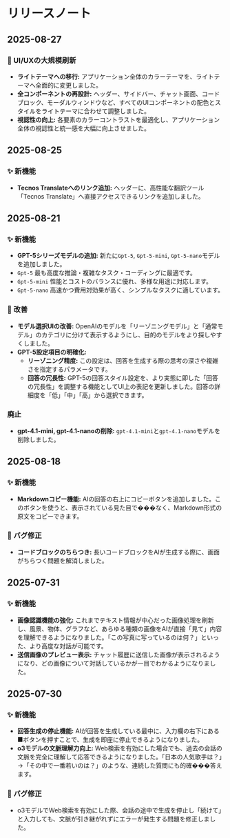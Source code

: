# リリースノート

## 2025-08-27

### 🎨 UI/UXの大規模刷新

- **ライトテーマへの移行:** アプリケーション全体のカラーテーマを、ライトテーマへ全面的に変更しました。
- **全コンポーネントの再設計:** ヘッダー、サイドバー、チャット画面、コードブロック、モーダルウィンドウなど、すべてのUIコンポーネントの配色とスタイルをライトテーマに合わせて調整しました。
- **視認性の向上:** 各要素のカラーコントラストを最適化し、アプリケーション全体の視認性と統一感を大幅に向上させました。

## 2025-08-25

### ✨ 新機能

- **Tecnos Translateへのリンク追加:** ヘッダーに、高性能な翻訳ツール「Tecnos Translate」へ直接アクセスできるリンクを追加しました。

## 2025-08-21

### ✨ 新機能

- **GPT-5シリーズモデルの追加:** 新たに`Gpt-5`, `Gpt-5-mini`, `Gpt-5-nano`モデルを追加しました。
- `Gpt-5` 最も高度な推論・複雑なタスク・コーディングに最適です。
- `Gpt-5-mini` 性能とコストのバランスに優れ、多様な用途に対応します。
- `Gpt-5-nano` 高速かつ費用対効果が高く、シンプルなタスクに適しています。

### 🎨 改善

- **モデル選択UIの改善:** OpenAIのモデルを「リーゾニングモデル」と「通常モデル」のカテゴリに分けて表示するようにし、目的のモデルをより探しやすくしました。
- **GPT-5設定項目の明確化:**
  - **リーゾニング精度:** この設定は、回答を生成する際の思考の深さや複雑さを指定するパラメータです。
  - **回答の冗長性:** GPT-5の回答スタイル設定を、より実態に即した「回答の冗長性」を調整する機能としてUI上の表記を更新しました。回答の詳細度を「低」「中」「高」から選択できます。
  

### 廃止

- **gpt-4.1-mini, gpt-4.1-nanoの削除:** `gpt-4.1-mini`と`gpt-4.1-nano`モデルを削除しました。

## 2025-08-18

### ✨ 新機能

- **Markdownコピー機能:** AIの回答の右上にコピーボタンを追加しました。このボタンを使うと、表示されている見た目で���なく、Markdown形式の原文をコピーできます。

### 🐛 バグ修正

- **コードブロックのちらつき:** 長いコードブロックをAIが生成する際に、画面がちらつく問題を解消しました。

## 2025-07-31

### ✨ 新機能

- **画像認識機能の強化:** 
これまでテキスト情報が中心だった画像処理を刷新し、風景、物体、グラフなど、あらゆる種類の画像をAIが直接「見て」内容を理解できるようになりました。「この写真に写っているのは何？」といった、より高度な対話が可能です。
- **送信画像のプレビュー表示:** チャット履歴に送信した画像が表示されるようになり、どの画像について対話しているかが一目でわかるようになりました。

## 2025-07-30

### ✨ 新機能

- **回答生成の停止機能:** AIが回答を生成している最中に、入力欄の右下にある■ボタンを押すことで、生成を即座に停止できるようになりました。
- **o3モデルの文脈理解力向上:** Web検索を有効にした場合でも、過去の会話の文脈を完全に理解して応答できるようになりました。「日本の人気歌手は？」→「その中で一番若いのは？」のような、連続した質問にも的確���答えます。

### 🐛 バグ修正

- o3モデルでWeb検索を有効にした際、会話の途中で生成を停止し「続けて」と入力しても、文脈が引き継がれずにエラーが発生する問題を修正しました。